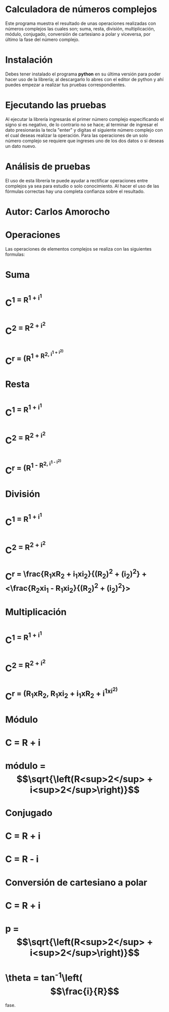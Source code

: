# Calculadora de números complejos
Este programa muestra el resultado de unas operaciones realizadas con números complejos las cuales son; suma, resta, división, multiplicación, módulo, conjugado, conversión de cartesiano a polar y viceversa, por último la fase del número complejo.



# Instalación
Debes tener instalado el programa ****python**** en su última versión para poder hacer uso de la librería; al descargarlo lo abres con el editor de python y ahí puedes empezar a realizar tus pruebas correspondientes.



# Ejecutando las pruebas
Al ejecutar la librería ingresarás el primer número complejo especificando el signo si es negativo, de lo contrario no se hace; al terminar de ingresar el dato presionarás la tecla "enter" y digitas el siguiente número complejo con el cual deseas realizar la operación.
Para las operaciones de un solo número complejo se requiere que ingreses uno de los dos datos o si deseas un dato nuevo.



# Análisis de pruebas
El uso de esta librería te puede ayudar a rectificar operaciones entre complejos ya sea para estudio o solo conocimiento. Al hacer el uso de las fórmulas correctas hay una completa confianza sobre el resultado.
   
   
 
 # Autor: Carlos Amorocho
 
 
 # Operaciones
 Las operaciones de elementos complejos se realiza con las siguientes formulas:
 # Suma  
  # C<sup>1</sub> = R<sup>1</sub> + i<sup>1</sub>
  # C<sup>2</sub> = R<sup>2</sub> + i<sup>2</sub>
  # C<sup>r</sub> = (R<sup>1</sub> + R<sup>2</sub>, i<sup>1</sub> + i<sup>2</sub>)
  
 # Resta
  # C<sup>1</sub> = R<sup>1</sub> + i<sup>1</sub>
  # C<sup>2</sub> = R<sup>2</sub> + i<sup>2</sub>
  # C<sup>r</sub> = (R<sup>1</sub> - R<sup>2</sub>, i<sup>1</sub> - i<sup>2</sub>)
  
 # División
  # C<sup>1</sub> = R<sup>1</sub> + i<sup>1</sub>
  # C<sup>2</sub> = R<sup>2</sub> + i<sup>2</sub>
  # C<sup>r</sub> = \frac{R<sub>1</sub>xR<sub>2</sub> + i<sub>1</sub>xi<sub>2</sub>}{(R<sub>2</sub>)<sup>2</sup> + (i<sub>2</sub>)<sup>2</sup>} + <\frac{R<sub>2</sub>xi<sub>1</sub> - R<sub>1</sub>xi<sub>2</sub>}{(R<sub>2</sub>)<sup>2</sup> + (i<sub>2</sub>)<sup>2</sup>}>
 
 # Multiplicación
  # C<sup>1</sub> = R<sup>1</sub> + i<sup>1</sub>
  # C<sup>2</sub> = R<sup>2</sub> + i<sup>2</sub>
  # C<sup>r</sub> = (R<sub>1</sub>xR<sub>2</sub>, R<sub>1</sub>xi<sub>2</sub> + i<sub>1</sub>xR<sub>2</sub> + i<sup>1</sub>xi<sup>2</sub>)
  
 # Módulo
  # C = R + i
  # módulo = $$\sqrt{\left(R<sup>2</sup> + i<sup>2</sup>\right)}$$
  
 # Conjugado
   # C = R + i
   # C = R - i
 
 # Conversión de cartesiano a polar
  # C = R + i
  # p = $$\sqrt{\left(R<sup>2</sup> + i<sup>2</sup>\right)}$$
  # \theta = tan<sup>-1</sup>\left($$\frac{i}{R}$$
  
   fase.

